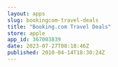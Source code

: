 ```yaml
---
layout: apps
slug: bookingcom-travel-deals
title: "Booking.com Travel Deals"
store: apple
app_id: 367003839
date: 2023-07-27T08:18:46Z
published: 2010-04-14T18:30:24Z
---
```

